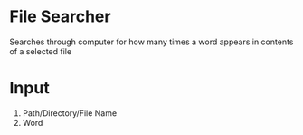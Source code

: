 # File Searcher

Searches through computer for how many times a word appears in contents of a selected file

# Input

1.  Path/Directory/File Name
2.  Word
